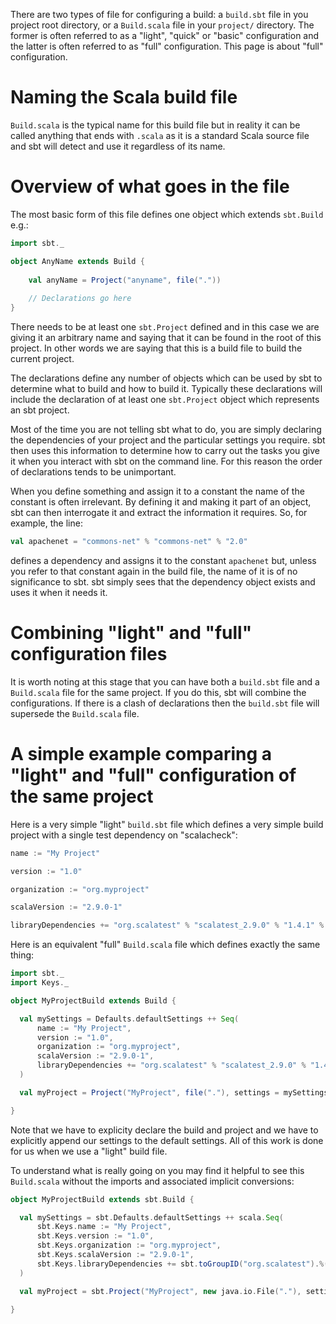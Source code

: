 There are two types of file for configuring a build: a `build.sbt` file in you project root directory, or a `Build.scala` file in your `project/` directory.  The former is often referred to as a "light", "quick" or "basic" configuration and the latter is often referred to as "full" configuration.  This page is about "full" configuration.

# Naming the Scala build file

`Build.scala` is the typical name for this build file but in reality it can be called anything that ends with `.scala` as it is a standard Scala source file and sbt will detect and use it regardless of its name.

# Overview of what goes in the file

The most basic form of this file defines one object which extends `sbt.Build` e.g.:

```scala
import sbt._

object AnyName extends Build {
    
    val anyName = Project("anyname", file("."))
    
    // Declarations go here
}
```

There needs to be at least one `sbt.Project` defined and in this case we are giving it an arbitrary name and saying that it can be found in the root of this project.  In other words we are saying that this is a build file to build the current project.

The declarations define any number of objects which can be used by sbt to determine what to build and how to build it. Typically these declarations will include the declaration of at least one `sbt.Project` object which represents an sbt project.

Most of the time you are not telling sbt what to do, you are simply declaring the dependencies of your project and the particular settings you require. sbt then uses this information to determine how to carry out the tasks you give it when you interact with sbt on the command line. For this reason the order of declarations tends to be unimportant.

When you define something and assign it to a constant the name of the constant is often irrelevant. By defining it and making it part of an object, sbt can then interrogate it and extract the information it requires.  So, for example, the line:

```scala
val apachenet = "commons-net" % "commons-net" % "2.0"
```

defines a dependency and assigns it to the constant `apachenet` but, unless you refer to that constant again in the build file, the name of it is of no significance to sbt.  sbt simply sees that the dependency object exists and uses it when it needs it.

# Combining "light" and "full" configuration files

It is worth noting at this stage that you can have both a `build.sbt` file and a `Build.scala` file for the same project.  If you do this, sbt will combine the configurations.  If there is a clash of declarations then the `build.sbt` file will supersede the `Build.scala` file.

# A simple example comparing a "light" and "full" configuration of the same project

Here is a very simple "light" `build.sbt` file which defines a very simple build project with a single test dependency on "scalacheck":

```scala
name := "My Project"

version := "1.0"

organization := "org.myproject"

scalaVersion := "2.9.0-1"

libraryDependencies += "org.scalatest" % "scalatest_2.9.0" % "1.4.1" % "test"
```

Here is an equivalent "full" `Build.scala` file which defines exactly the same thing:

```scala
import sbt._
import Keys._

object MyProjectBuild extends Build {

  val mySettings = Defaults.defaultSettings ++ Seq(
      name := "My Project",
      version := "1.0",
      organization := "org.myproject",
      scalaVersion := "2.9.0-1",
      libraryDependencies += "org.scalatest" % "scalatest_2.9.0" % "1.4.1" % "test"
  )

  val myProject = Project("MyProject", file("."), settings = mySettings)

}
```

Note that we have to explicity declare the build and project and we have to explicitly append our settings to the default settings.  All of this work is done for us when we use a "light" build file.

To understand what is really going on you may find it helpful to see this `Build.scala` without the imports and associated implicit conversions:

```scala
object MyProjectBuild extends sbt.Build {

  val mySettings = sbt.Defaults.defaultSettings ++ scala.Seq(
      sbt.Keys.name := "My Project",
      sbt.Keys.version := "1.0",
      sbt.Keys.organization := "org.myproject",
      sbt.Keys.scalaVersion := "2.9.0-1",
      sbt.Keys.libraryDependencies += sbt.toGroupID("org.scalatest").%("scalatest_2.9.0").%("1.4.1").%("test")
  )

  val myProject = sbt.Project("MyProject", new java.io.File("."), settings = mySettings)

} 
```


